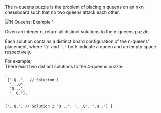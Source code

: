 <div class="markdown-content" id="problem-content">
<p>The n-queens puzzle is the problem of placing n queens on an n×n chessboard such that no two queens attack each other.</p>
<p><img alt="N Queens: Example 1" src="http://i.imgur.com/yaxpgda.png"/></p>
<p>Given an integer n, return all distinct solutions to the n-queens puzzle.</p>
<p>Each solution contains a distinct board configuration of the n-queens’ placement, where <code class="highlighter-rouge">'Q'</code> and <code class="highlighter-rouge">'.'</code> both indicate a queen and an empty space respectively.</p>
<p>For example,<br/>
There exist two distinct solutions to the 4-queens puzzle:</p>
<div class="highlighter-rouge"><pre class="highlight"><code>[
 [".Q..",  // Solution 1
  "...Q",
  "Q...",
  "..Q."],

 ["..Q.",  // Solution 2
  "Q...",
  "...Q",
  ".Q.."]
]
</code></pre>
</div>

</div>